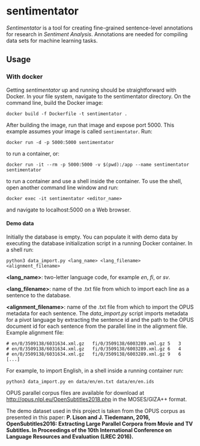 
# sentimentator

*Sentimentator* is a tool for creating fine-grained sentence-level annotations
for research in *Sentiment Analysis*. Annotations are needed for compiling data
sets for machine learning tasks.

## Usage

### With docker

Getting *sentimentator* up and running should be straightforward with Docker.
In your file system, navigate to the sentimentator directory. On the command line, build the Docker image:
    
    docker build -f Dockerfile -t sentimentator .

After building the image, run that image and expose port 5000. This example assumes your
image is called `sentimentator`. Run:

    docker run -d -p 5000:5000 sentimentator

to run a container, or:

    docker run -it --rm -p 5000:5000 -v $(pwd):/app --name sentimentator sentimentator
    
to run a container and use a shell inside the container. To use the shell, open another command line window and run:

    docker exec -it sentimentator <editor_name>

and navigate to localhost:5000 on a Web browser.

#### Demo data

Initially the database is empty. You can populate it with demo data by
executing the database initialization script in a running Docker container.
In a shell run:

    python3 data_import.py <lang_name> <lang_filename> <alignment_filename>

**<lang_name>**: two-letter language code, for example *en*, *fi*, or *sv*.

**<lang_filename>**: name of the .txt file from which to import each line as a sentence to the database.

**<alignment_filename>**: name of the .txt file from which to import the OPUS metadata for each sentence. The *data_import.py* script imports metadata for a pivot language by extracting the sentence id and the path to the OPUS document id for each sentence from the parallel line in the alignment file.
Example alignment file:

    # en/0/3509138/6031634.xml.gz	fi/0/3509138/6003289.xml.gz	5	3
    # en/0/3509138/6031634.xml.gz	fi/0/3509138/6003289.xml.gz	6	4
    # en/0/3509138/6031634.xml.gz	fi/0/3509138/6003289.xml.gz	9	6
    [...]
    
 For example, to import English, in a shell inside a running container run:

    python3 data_import.py en data/en/en.txt data/en/en.ids

OPUS parallel corpus files are available for download at http://opus.nlpl.eu/OpenSubtitles2018.php in the MOSES/GIZA++ format.

The demo dataset used in this project is taken from the OPUS corpus as presented in this paper:
**P. Lison and J. Tiedemann, 2016, OpenSubtitles2016: Extracting Large Parallel Corpora from Movie and TV Subtitles. In Proceedings of the 10th International Conference on Language Resources and Evaluation (LREC 2016).**
